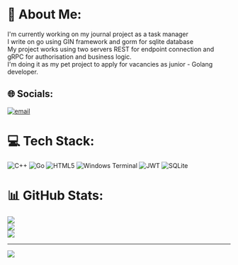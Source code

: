 # 💫 About Me:
I'm currently working on my journal project as a task manager <br>I write on go using GIN framework and gorm for sqlite database<br>My project works using two servers REST for endpoint connection and gRPC for authorisation and business logic.<br>I'm doing it as my pet project to apply for vacancies as junior - Golang developer.<br>


## 🌐 Socials:
[![email](https://img.shields.io/badge/Email-D14836?logo=gmail&logoColor=white)](mailto:ahmadsho240480@gmail.com) 

# 💻 Tech Stack:
![C++](https://img.shields.io/badge/c++-%2300599C.svg?style=for-the-badge&logo=c%2B%2B&logoColor=white) ![Go](https://img.shields.io/badge/go-%2300ADD8.svg?style=for-the-badge&logo=go&logoColor=white) ![HTML5](https://img.shields.io/badge/html5-%23E34F26.svg?style=for-the-badge&logo=html5&logoColor=white) ![Windows Terminal](https://img.shields.io/badge/Windows%20Terminal-%234D4D4D.svg?style=for-the-badge&logo=windows-terminal&logoColor=white) ![JWT](https://img.shields.io/badge/JWT-black?style=for-the-badge&logo=JSON%20web%20tokens) ![SQLite](https://img.shields.io/badge/sqlite-%2307405e.svg?style=for-the-badge&logo=sqlite&logoColor=white)
# 📊 GitHub Stats:
![](https://github-readme-stats.vercel.app/api?username=Human-Unit&theme=aura&hide_border=false&include_all_commits=false&count_private=false)<br/>
![](https://nirzak-streak-stats.vercel.app/?user=Human-Unit&theme=aura&hide_border=false)<br/>
![](https://github-readme-stats.vercel.app/api/top-langs/?username=Human-Unit&theme=aura&hide_border=false&include_all_commits=false&count_private=false&layout=compact)

---
[![](https://visitcount.itsvg.in/api?id=Human-Unit&icon=3&color=9)](https://visitcount.itsvg.in)

<!-- Proudly created with GPRM ( https://gprm.itsvg.in ) -->
